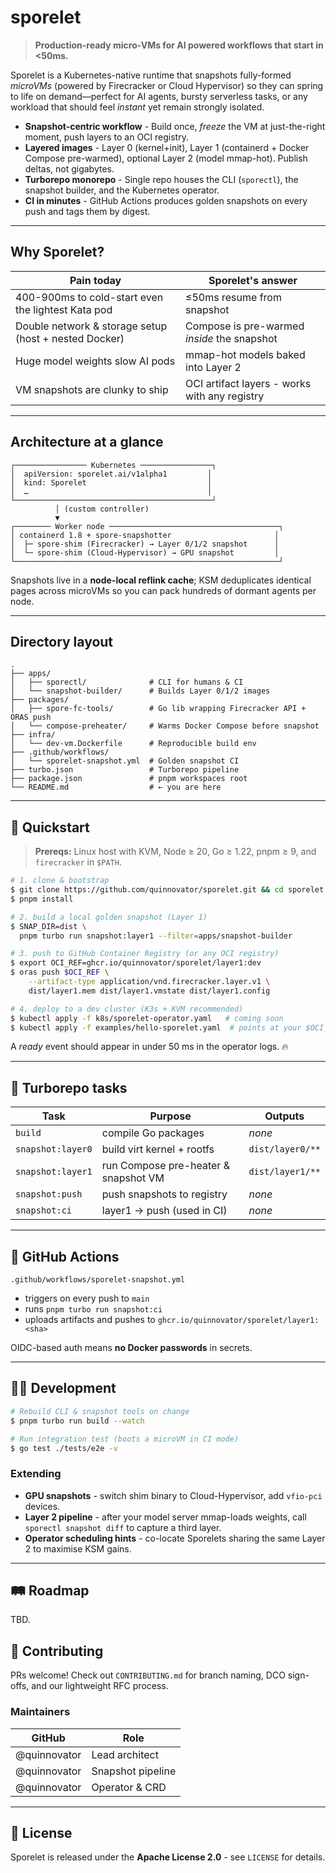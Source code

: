 # sporelet

> **Production-ready micro-VMs for AI powered workflows that start in <50ms.**

Sporelet is a Kubernetes-native runtime that snapshots fully-formed _microVMs_ (powered by Firecracker or Cloud Hypervisor) so they can spring to life on demand—perfect for AI agents, bursty serverless tasks, or any workload that should feel _instant_ yet remain strongly isolated.

- **Snapshot-centric workflow** - Build once, _freeze_ the VM at just-the-right moment, push layers to an OCI registry.
- **Layered images** - Layer 0 (kernel+init), Layer 1 (containerd + Docker Compose pre-warmed), optional Layer 2 (model mmap-hot). Publish deltas, not gigabytes.
- **Turborepo monorepo** - Single repo houses the CLI (`sporectl`), the snapshot builder, and the Kubernetes operator.
- **CI in minutes** - GitHub Actions produces golden snapshots on every push and tags them by digest.

---

## Why Sporelet?

| Pain today                                            | Sporelet's answer                             |
| ----------------------------------------------------- | --------------------------------------------- |
| 400-900ms to cold-start even the lightest Kata pod    | ≤50ms resume from snapshot                    |
| Double network & storage setup (host + nested Docker) | Compose is pre-warmed _inside_ the snapshot   |
| Huge model weights slow AI pods                       | mmap-hot models baked into Layer 2            |
| VM snapshots are clunky to ship                       | OCI artifact layers - works with any registry |

---

## Architecture at a glance

```text
┌──────────────── Kubernetes ────────────────┐
│  apiVersion: sporelet.ai/v1alpha1         │
│  kind: Sporelet                           │
│  …                                        │
└────────────────────────────────────────────┘
          │ (custom controller)
          ▼
┌──────── Worker node ──────────────────────────────────────┐
│ containerd 1.8 + spore-snapshotter                       │
│  ├─ spore-shim (Firecracker) → Layer 0/1/2 snapshot      │
│  └─ spore-shim (Cloud-Hypervisor) → GPU snapshot         │
└───────────────────────────────────────────────────────────┘
```

Snapshots live in a **node-local reflink cache**; KSM deduplicates identical pages across microVMs so you can pack hundreds of dormant agents per node.

---

## Directory layout

```text
.
├── apps/
│   ├── sporectl/              # CLI for humans & CI
│   └── snapshot-builder/      # Builds Layer 0/1/2 images
├── packages/
│   ├── spore-fc-tools/        # Go lib wrapping Firecracker API + ORAS push
│   └── compose-preheater/     # Warms Docker Compose before snapshot
├── infra/
│   └── dev-vm.Dockerfile      # Reproducible build env
├── .github/workflows/
│   └── sporelet-snapshot.yml  # Golden snapshot CI
├── turbo.json                 # Turborepo pipeline
├── package.json               # pnpm workspaces root
└── README.md                  # ← you are here
```

---

## 🚀 Quickstart

> **Prereqs:** Linux host with KVM, Node ≥ 20, Go ≥ 1.22, pnpm ≥ 9, and `firecracker` in `$PATH`.

```bash
# 1. clone & bootstrap
$ git clone https://github.com/quinnovator/sporelet.git && cd sporelet
$ pnpm install

# 2. build a local golden snapshot (Layer 1)
$ SNAP_DIR=dist \
  pnpm turbo run snapshot:layer1 --filter=apps/snapshot-builder

# 3. push to GitHub Container Registry (or any OCI registry)
$ export OCI_REF=ghcr.io/quinnovator/sporelet/layer1:dev
$ oras push $OCI_REF \
    --artifact-type application/vnd.firecracker.layer.v1 \
    dist/layer1.mem dist/layer1.vmstate dist/layer1.config

# 4. deploy to a dev cluster (K3s + KVM recommended)
$ kubectl apply -f k8s/sporelet-operator.yaml   # coming soon
$ kubectl apply -f examples/hello-sporelet.yaml  # points at your $OCI_REF
```

A _ready_ event should appear in under 50 ms in the operator logs. 🔥

---

## 🔧 Turborepo tasks

| Task              | Purpose                              | Outputs          |
| ----------------- | ------------------------------------ | ---------------- |
| `build`           | compile Go packages                  | _none_           |
| `snapshot:layer0` | build virt kernel + rootfs           | `dist/layer0/**` |
| `snapshot:layer1` | run Compose pre-heater & snapshot VM | `dist/layer1/**` |
| `snapshot:push`   | push snapshots to registry           | _none_           |
| `snapshot:ci`     | layer1 → push (used in CI)           | _none_           |

---

## 🤖 GitHub Actions

`.github/workflows/sporelet-snapshot.yml`

- triggers on every push to `main`
- runs `pnpm turbo run snapshot:ci`
- uploads artifacts and pushes to `ghcr.io/quinnovator/sporelet/layer1:<sha>`

OIDC-based auth means **no Docker passwords** in secrets.

---

## 🧑‍💻 Development

```bash
# Rebuild CLI & snapshot tools on change
$ pnpm turbo run build --watch

# Run integration test (boots a microVM in CI mode)
$ go test ./tests/e2e -v
```

### Extending

- **GPU snapshots** - switch shim binary to Cloud-Hypervisor, add `vfio-pci` devices.
- **Layer 2 pipeline** - after your model server mmap-loads weights, call `sporectl snapshot diff` to capture a third layer.
- **Operator scheduling hints** - co-locate Sporelets sharing the same Layer 2 to maximise KSM gains.

---

## 🛤 Roadmap

TBD.

## 🤝 Contributing

PRs welcome! Check out `CONTRIBUTING.md` for branch naming, DCO sign-offs, and our lightweight RFC process.

### Maintainers

| GitHub       | Role              |
| ------------ | ----------------- |
| @quinnovator | Lead architect    |
| @quinnovator | Snapshot pipeline |
| @quinnovator | Operator & CRD    |

---

## 📜 License

Sporelet is released under the **Apache License 2.0** - see `LICENSE` for details.
